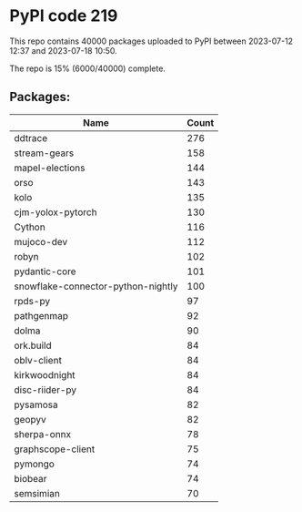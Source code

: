 # PyPI code 219

This repo contains 40000 packages uploaded to PyPI between 
2023-07-12 12:37 and 2023-07-18 10:50.

The repo is 15% (6000/40000) complete.

## Packages:

| Name  | Count |
| ----- | ----- |
| ddtrace | 276 |
| stream-gears | 158 |
| mapel-elections | 144 |
| orso | 143 |
| kolo | 135 |
| cjm-yolox-pytorch | 130 |
| Cython | 116 |
| mujoco-dev | 112 |
| robyn | 102 |
| pydantic-core | 101 |
| snowflake-connector-python-nightly | 100 |
| rpds-py | 97 |
| pathgenmap | 92 |
| dolma | 90 |
| ork.build | 84 |
| oblv-client | 84 |
| kirkwoodnight | 84 |
| disc-riider-py | 84 |
| pysamosa | 82 |
| geopyv | 82 |
| sherpa-onnx | 78 |
| graphscope-client | 75 |
| pymongo | 74 |
| biobear | 74 |
| semsimian | 70 |



